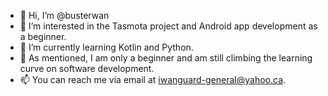 - 👋 Hi, I’m @busterwan
- 👀 I’m interested in the Tasmota project and Android app development as a beginner.
- 🌱 I’m currently learning Kotlin and Python.
- 💞️ As mentioned, I am only a beginner and am still climbing the learning curve on software development.
- 📫 You can reach me via email at iwanguard-general@yahoo.ca.

<!---
busterwan/busterwan is a ✨ special ✨ repository because its `README.md` (this file) appears on your GitHub profile.
You can click the Preview link to take a look at your changes.
--->
